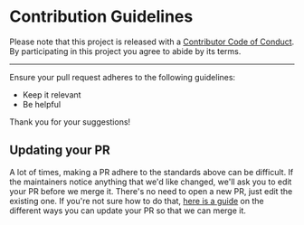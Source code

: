 # Contribution Guidelines

Please note that this project is released with a
[Contributor Code of Conduct](CODE_OF_CONDUCT.md). By participating in this
project you agree to abide by its terms.

---

Ensure your pull request adheres to the following guidelines:

- Keep it relevant
- Be helpful

Thank you for your suggestions!


## Updating your PR

A lot of times, making a PR adhere to the standards above can be difficult.
If the maintainers notice anything that we'd like changed, we'll ask you to
edit your PR before we merge it. There's no need to open a new PR, just edit
the existing one. If you're not sure how to do that,
[here is a guide](https://github.com/RichardLitt/knowledge/blob/master/github/amending-a-commit-guide.md)
on the different ways you can update your PR so that we can merge it.